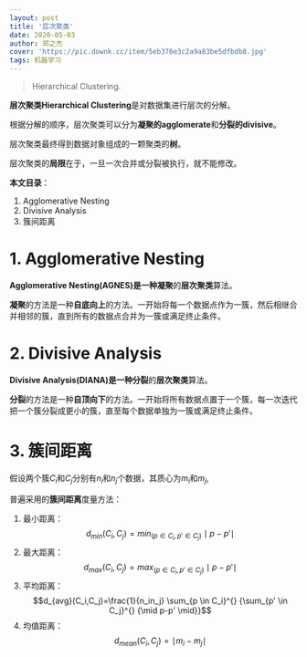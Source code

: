 ```yaml
---
layout: post
title: '层次聚类'
date: 2020-05-03
author: 郑之杰
cover: 'https://pic.downk.cc/item/5eb376e3c2a9a83be5dfbdb8.jpg'
tags: 机器学习
---
```


> Hierarchical Clustering.

**层次聚类Hierarchical Clustering**是对数据集进行层次的分解。

根据分解的顺序，层次聚类可以分为**凝聚的agglomerate**和**分裂的divisive**。

层次聚类最终得到数据对象组成的一颗聚类的**树**。

层次聚类的**局限**在于，一旦一次合并或分裂被执行，就不能修改。

**本文目录**：
1. Agglomerative Nesting
2. Divisive Analysis
3. 簇间距离

# 1. Agglomerative Nesting
**Agglomerative Nesting(AGNES)**是一种**凝聚**的**层次聚类**算法。

**凝聚**的方法是一种**自底向上**的方法。一开始将每一个数据点作为一簇，然后相继合并相邻的簇，直到所有的数据点合并为一簇或满足终止条件。

# 2. Divisive Analysis
**Divisive Analysis(DIANA)**是一种**分裂**的**层次聚类**算法。

**分裂**的方法是一种**自顶向下**的方法。一开始将所有数据点置于一个簇，每一次迭代把一个簇分裂成更小的簇，直至每个数据单独为一簇或满足终止条件。

# 3. 簇间距离
假设两个簇$C_i$和$C_j$分别有$n_i$和$n_j$个数据，其质心为$m_i$和$m_j$,

普遍采用的**簇间距离**度量方法：

1. 最小距离：$$d_{min}(C_i,C_j)=min_{(p \in C_i,p' \in C_j)}\mid p-p' \mid$$
2. 最大距离：$$d_{max}(C_i,C_j)=max_{(p \in C_i,p' \in C_j)}\mid p-p' \mid$$
3. 平均距离：$$d_{avg}(C_i,C_j)=\frac{1}{n_in_j} \sum_{p \in C_i}^{} {\sum_{p' \in C_j}^{} {\mid p-p' \mid}}$$
4. 均值距离：$$d_{mean}(C_i,C_j)= \mid m_i-m_j \mid$$

